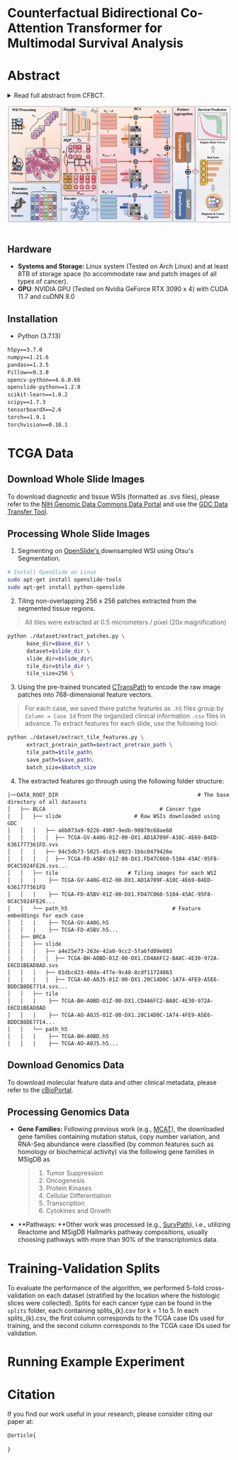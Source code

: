 
<h1>Counterfactual Bidirectional Co-Attention Transformer for Multimodal Survival Analysis</h1>

# Abstract

<details>
<summary> Read full abstract from CFBCT.

![main_figure](figs/main.png)

</summary>

Applying deep learning to predict patient survival outcomes using histological whole-slide images (WSIs) and genomic data is challenging due to the morphological and transcriptomic heterogeneity present in the tumor microenvironment. Current state-of-the-art models often display learning biases, primarily because the genomic knowledge used to guide directional feature extraction from WSIs may be non-critical or incomplete. This results in a suboptimal and sometimes myopic understanding of the overall pathological landscape, potentially overlooking crucial histological insights. To tackle these challenges, we propose the CounterFactual Bidirectional Co-Attention Transformer framework. By integrating a bidirectional co-attention layer, our framework fosters effective feature interactions between the different modalities and ensuring consistent identification of prognostic features from WSIs. Crucially, by employing counterfactual reasoning, our model quantifies multimodal survival analysis as causal relationships, thereby directly addressing and reducing bias effects, allowing for the examination of 'what-if' scenarios and providing a more robust understanding of feature relationships and their impact on survival outcomes. The improvement over this method is demonstrated by an average performance improvement of 1.9\%. Validated across eight diverse cancer benchmark datasets from The Cancer Genome Atlas (TCGA), our framework marks a significant advancement in overcoming the inherent limitations of current histology-genomic model learning approaches. Our code is released at https://github.com/.

</details>

## Hardware

- **Systems and Storage:** Linux system (Tested on Arch Linux) and at least 8TB of storage space (to accommodate raw and patch images of all types of cancer).
- **GPU**: NVIDIA GPU (Tested on Nvidia GeForce RTX 3090 x 4) with CUDA 11.7 and cuDNN 8.0

## Installation

- Python (3.7.13)
```txt
h5py==3.7.0
numpy==1.21.6
pandas==1.3.5
Pillow==9.3.0
opencv-python==4.6.0.66
openslide-python==1.2.0
scikit-learn==1.0.2
scipy==1.7.3
tensorboardX==2.6
torch==1.9.1
torchvision==0.10.1
```

# TCGA Data

## Download  Whole Slide Images

To download diagnostic and tissue WSIs (formatted as .svs files), please refer to the [NIH Genomic Data Commons Data Portal](https://portal.gdc.cancer.gov/) and use the [GDC Data Transfer Tool](https://docs.gdc.cancer.gov/Data_Transfer_Tool/Users_Guide/Data_Download_and_Upload/).

## Processing Whole Slide Images

1.  Segmenting on [OpenSlide's ](https://openslide.org/api/python/) downsampled WSI using Otsu's Segmentation. 

```bash
# Install OpenSlide on Linux
sudo apt-get install openslide-tools
sudo apt-get install python-openslide
```

2. Tiling non-overlapping 256 x 256 patches extracted from the segmented tissue regions.

>  All tiles were extracted at 0.5 micrometers / pixel (20x magnification)


```bash
python ./dataset/extract_patches.py \
      base_dir=$base_dir \
      dataset=$slide_dir \
      slide_dir=$slide_dir\
      tile_dir=$tile_dir \
      tile_size=256 \
```

3. Using  the pre-trained truncated [CTransPath]( https://github.com/Xiyue-Wang/TransPath) to encode the raw image patches into 768-dimensional feature vectors.

>  For each case, we saved there patche features as `.h5` files group by `Column = Case Id` from the organized clinical information `.csv` files in advance.  To extract features for each slide, use the following tool:

```bash
python ./dataset/extract_tile_features.py \
      extract_pretrain_path=$extract_pretrain_path \
      tile_path=$tile_path\
      save_path=$save_path\
      batch_size=$batch_size
```

4. The extracted features go through using the following folder structure:

````
|──DATA_ROOT_DIR 											# The base directory of all datasets
│   ├── BLCA                 					# Cancer type
│   │   ├── slide                   	# Raw WSIs downloaded using GDC
│   │   │   ├── a6b073a9-9226-4907-9edb-90070c68ae60
│   │   │   │  ├── TCGA-GV-A40G-01Z-00-DX1.AD1A709F-A10C-4E69-B4ED-6361777361FD.svs
│   │   │   ├── 94c5db73-5025-45c9-8023-1bbc0479426e
│   │   │   │  ├── TCGA-FD-A5BV-01Z-00-DX1.FD47C060-5104-45AC-95F8-0C4C5924FE26.svs...
│   │   ├── tile                      # Tiling images for each WSI
│   │   |    ├── TCGA-GV-A40G-01Z-00-DX1.AD1A709F-A10C-4E69-B4ED-6361777361FD
│   │   |    ├── TCGA-FD-A5BV-01Z-00-DX1.FD47C060-5104-45AC-95F8-0C4C5924FE26...
│   │   └── path_h5    								# Feature embeddings for each case
│   │   |    ├── TCGA-GV-A40G.h5
│   │   |    ├── TCGA-FD-A5BV.h5...
│   ├── BRCA                
│   │   ├── slide                   
│   │   │   ├── a4e25e73-263e-42a0-9cc2-5fa6fd09e083
│   │   │   │  ├── TCGA-BH-A0BD-01Z-00-DX1.CD4A6FC2-BA8C-4E30-972A-E6CD1BEAD8AD.svs
│   │   │   ├── 01dbcd23-40da-4f7e-9c48-8cdf11724863
│   │   │   │  ├── TCGA-AO-A0J5-01Z-00-DX1.20C14D0C-1A74-4FE9-A5E6-BDDCB8DE7714.svs...
│   │   ├── tile                      
│   │   |    ├── TCGA-BH-A0BD-01Z-00-DX1.CD4A6FC2-BA8C-4E30-972A-E6CD1BEAD8AD
│   │   |    ├── TCGA-AO-A0J5-01Z-00-DX1.20C14D0C-1A74-4FE9-A5E6-BDDCB8DE7714...
│   │   └── path_h5    
│   │   |    ├── TCGA-BH-A0BD.h5
│   │   |    ├── TCGA-AO-A0J5.h5...
````



## Download  Genomics Data

To download molecular feature data and other clinical metadata, please refer to the [cBioPortal](https://www.cbioportal.org/).

## Processing Genomics Data

- **Gene Families:**  Following previous work (e.g., [MCAT](https://github.com/mahmoodlab/MCAT)), the downloaded gene families containing mutation status, copy number variation, and RNA-Seq abundance were classified (by common features such as homology or biochemical activity) via the following gene families in MSigDB as 

  > 1) Tumor Suppression
  > 2) Oncogenesis
  > 3) Protein Kinases
  > 4)  Cellular Differentiation
  > 5)  Transcription
  > 6)  Cytokines and Growth

- **Pathways: **Other work was processed (e.g., [SurvPath](https://github.com/mahmoodlab/SurvPath)), i.e., utilizing Reactome and MSigDB Hallmarks pathway compositions, usually choosing pathways with more than 90% of the transcriptomics data.


# Training-Validation Splits

To evaluate the performance of the algorithm, we performed 5-fold cross-validation on each dataset (stratified by the location where the histologic slices were collected). Splits for each cancer type can be found in the `splits` folder, each containing splits_{k}.csv for k = 1 to 5. In each splits_{k}.csv, the first column corresponds to the TCGA case IDs used for training, and the second column corresponds to the TCGA case IDs used for validation.

# Running Example Experiment

# Citation

If you find our work useful in your research, please consider citing our paper at:

```
@article{
 
}
```
